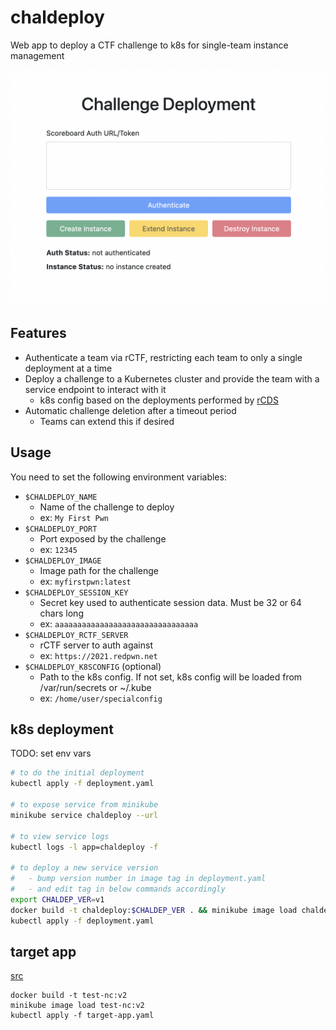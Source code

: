 # chaldeploy

Web app to deploy a CTF challenge to k8s for single-team instance management

![Screenshot of web app](./screenshot.png)

## Features

* Authenticate a team via rCTF, restricting each team to only a single deployment at a time
* Deploy a challenge to a Kubernetes cluster and provide the team with a service endpoint to interact with it
  * k8s config based on the deployments performed by [rCDS](https://github.com/redpwn/rcds/tree/master/rcds/backends/k8s)
* Automatic challenge deletion after a timeout period
  * Teams can extend this if desired

## Usage

You need to set the following environment variables:

* `$CHALDEPLOY_NAME`
  * Name of the challenge to deploy
  * ex: `My First Pwn`
* `$CHALDEPLOY_PORT`
  * Port exposed by the challenge
  * ex: `12345`
* `$CHALDEPLOY_IMAGE`
  * Image path for the challenge
  * ex: `myfirstpwn:latest`
* `$CHALDEPLOY_SESSION_KEY`
  * Secret key used to authenticate session data. Must be 32 or 64 chars long
  * ex: `aaaaaaaaaaaaaaaaaaaaaaaaaaaaaaaa`
* `$CHALDEPLOY_RCTF_SERVER`
  * rCTF server to auth against
  * ex: `https://2021.redpwn.net`
* `$CHALDEPLOY_K8SCONFIG` (optional)
  * Path to the k8s config. If not set, k8s config will be loaded from /var/run/secrets or ~/.kube
  * ex: `/home/user/specialconfig`

## k8s deployment

TODO: set env vars

```bash
# to do the initial deployment
kubectl apply -f deployment.yaml

# to expose service from minikube
minikube service chaldeploy --url

# to view service logs
kubectl logs -l app=chaldeploy -f

# to deploy a new service version
#   - bump version number in image tag in deployment.yaml
#   - and edit tag in below commands accordingly
export CHALDEP_VER=v1
docker build -t chaldeploy:$CHALDEP_VER . && minikube image load chaldeploy:$CHALDEP_VER
kubectl apply -f deployment.yaml
```

## target app

[src](https://gitlab.com/osusec/ctf-authors/damctf2020-chals/-/tree/master/test/test-nc)

```
docker build -t test-nc:v2
minikube image load test-nc:v2
kubectl apply -f target-app.yaml
```